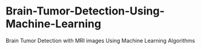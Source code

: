 # Brain-Tumor-Detection-Using-Machine-Learning
Brain Tumor Detection with MRI images Using Machine Learning Algorithms 
